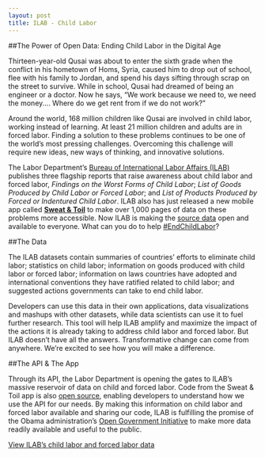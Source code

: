```yaml
---
layout: post
title: ILAB - Child Labor
---
```

##The Power of Open Data: Ending Child Labor in the Digital Age

Thirteen-year-old Qusai was about to enter the sixth grade when the conflict in his hometown of Homs, Syria, 
caused him to drop out of school, flee with his family to Jordan, and spend his days sifting through scrap 
on the street to survive. While in school, Qusai had dreamed of being an engineer or a doctor. Now he says, 
“We work because we need to, we need the money.... Where do we get rent from if we do not work?”


Around the world, 168 million children like Qusai are involved in child labor, working instead of learning.
At least 21 million children and adults are in forced labor. Finding a solution to these problems continues
to be one of the world’s most pressing challenges. Overcoming this challenge will require new ideas,
new ways of thinking, and innovative solutions. 


The Labor Department’s [Bureau of International Labor Affairs (ILAB)](http://www.dol.gov/ilab/) publishes three
flagship reports that raise awareness about child labor and forced labor, *Findings on the Worst Forms of Child Labor*; 
*List of Goods Produced by Child Labor or Forced Labor*; and *List of Products Produced by Forced or Indentured 
Child Labor*. ILAB also has just released a new mobile app called
**[Sweat & Toil](https://itunes.apple.com/us/app/sweat-toil-child-labor-forced/id1018240593?ls=1&mt=8)** to make over 1,000 pages of data 
on these problems more accessible.  Now ILAB is making the [source data](/others/sweat-and-toil/) open and available 
to everyone. What can you do to help [#EndChildLabor](http://www.dol.gov/EndChildLabor)? 


##The Data

The ILAB datasets contain summaries of countries’ efforts to eliminate child labor; statistics on child labor; 
information on goods produced with child labor or forced labor; information on laws countries have adopted and 
international conventions they have ratified related to child labor; and suggested actions governments can take 
to end child labor.
 

Developers can use this data in their own applications, data visualizations and mashups with other datasets,
while data scientists can use it to fuel further research. This tool will help ILAB amplify and maximize the impact 
of the actions it is already taking to address child labor and forced labor. But ILAB doesn’t have all the answers. 
Transformative change can come from anywhere. We’re excited to see how you will make a difference.


##The API & The App

Through its API, the Labor Department is opening the gates to ILAB’s massive reservoir of data on child and forced 
labor. Code from the Sweat & Toil app is also [open source](https://github.com/USDepartmentofLabor/Child-Labor), 
enabling developers to understand how we use the API for 
our needs. By making this information on child labor and forced labor available and sharing our code, ILAB is 
fulfilling the promise of the Obama administration’s [Open Government Initiative](http://whitehouse.gov/open) to 
make more data readily available and useful to the public.  



  

<a href="{{ site.baseurl  }}/others/sweat-and-toil/" style="margin-top: 2em;" class="button radius button_wide">View ILAB’s child labor and forced labor data</a>
